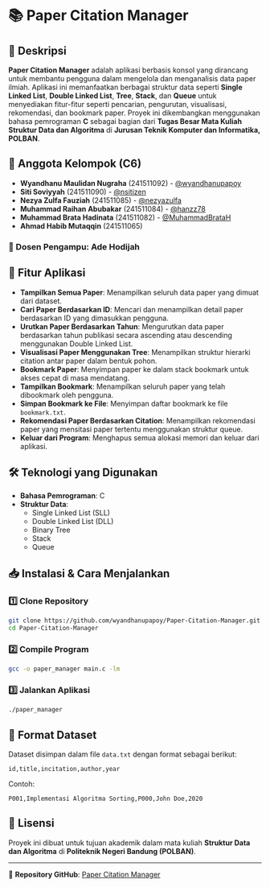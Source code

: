 # 📚 Paper Citation Manager

## 📌 Deskripsi
**Paper Citation Manager** adalah aplikasi berbasis konsol yang dirancang untuk membantu pengguna dalam mengelola dan menganalisis data paper ilmiah. Aplikasi ini memanfaatkan berbagai struktur data seperti **Single Linked List**, **Double Linked List**, **Tree**, **Stack**, dan **Queue** untuk menyediakan fitur-fitur seperti pencarian, pengurutan, visualisasi, rekomendasi, dan bookmark paper. Proyek ini dikembangkan menggunakan bahasa pemrograman **C** sebagai bagian dari **Tugas Besar Mata Kuliah Struktur Data dan Algoritma** di **Jurusan Teknik Komputer dan Informatika, POLBAN**.

## 👥 Anggota Kelompok (C6)
- **Wyandhanu Maulidan Nugraha** (241511092) - [@wyandhanupapoy](https://github.com/wyandhanupapoy)
- **Siti Soviyyah** (241511090) - [@nsitizen](https://github.com/nsitizen)
- **Nezya Zulfa Fauziah** (241511085) - [@nezyazulfa](https://github.com/nezyazulfa)
- **Muhammad Raihan Abubakar** (241511084) - [@hanzz78](https://github.com/hanzz78)
- **Muhammad Brata Hadinata** (241511082) - [@MuhammadBrataH](https://github.com/MuhammadBrataH)
- **Ahmad Habib Mutaqqin** (241511065)

### 📌 Dosen Pengampu: **Ade Hodijah**

## 🧩 Fitur Aplikasi
- **Tampilkan Semua Paper**: Menampilkan seluruh data paper yang dimuat dari dataset.
- **Cari Paper Berdasarkan ID**: Mencari dan menampilkan detail paper berdasarkan ID yang dimasukkan pengguna.
- **Urutkan Paper Berdasarkan Tahun**: Mengurutkan data paper berdasarkan tahun publikasi secara ascending atau descending menggunakan Double Linked List.
- **Visualisasi Paper Menggunakan Tree**: Menampilkan struktur hierarki citation antar paper dalam bentuk pohon.
- **Bookmark Paper**: Menyimpan paper ke dalam stack bookmark untuk akses cepat di masa mendatang.
- **Tampilkan Bookmark**: Menampilkan seluruh paper yang telah dibookmark oleh pengguna.
- **Simpan Bookmark ke File**: Menyimpan daftar bookmark ke file `bookmark.txt`.
- **Rekomendasi Paper Berdasarkan Citation**: Menampilkan rekomendasi paper yang mensitasi paper tertentu menggunakan struktur queue.
- **Keluar dari Program**: Menghapus semua alokasi memori dan keluar dari aplikasi.

## 🛠️ Teknologi yang Digunakan
- **Bahasa Pemrograman**: C
- **Struktur Data**:
  - Single Linked List (SLL)
  - Double Linked List (DLL)
  - Binary Tree
  - Stack
  - Queue

## 📥 Instalasi & Cara Menjalankan
### 1️⃣ Clone Repository
```bash
git clone https://github.com/wyandhanupapoy/Paper-Citation-Manager.git
cd Paper-Citation-Manager
```

### 2️⃣ Compile Program
```bash
gcc -o paper_manager main.c -lm
```

### 3️⃣ Jalankan Aplikasi
```bash
./paper_manager
```

## 📄 Format Dataset
Dataset disimpan dalam file `data.txt` dengan format sebagai berikut:
```
id,title,incitation,author,year
```
Contoh:
```
P001,Implementasi Algoritma Sorting,P000,John Doe,2020
```

## 📜 Lisensi
Proyek ini dibuat untuk tujuan akademik dalam mata kuliah **Struktur Data dan Algoritma** di **Politeknik Negeri Bandung (POLBAN)**.

---

📌 **Repository GitHub**: [Paper Citation Manager](https://github.com/nezyazulfa/Tubes_SDA.git)

